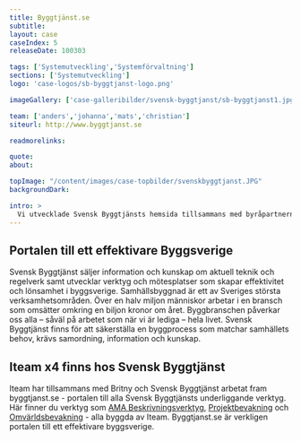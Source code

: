 ```yaml
---
title: Byggtjänst.se
subtitle:
layout: case
caseIndex: 5
releaseDate: 100303

tags: ['Systemutveckling','Systemförvaltning']
sections: ['Systemutveckling']
logo: 'case-logos/sb-byggtjanst-logo.png'

imageGallery: ['case-galleribilder/svensk-byggtjanst/sb-byggtjanst1.jpg','case-galleribilder/svensk-byggtjanst/sb-byggtjanst2.jpg']

team: ['anders','johanna','mats','christian']
siteurl: http://www.byggtjanst.se

readmorelinks:

quote:
about:

topImage: "/content/images/case-topbilder/svenskbyggtjanst.JPG"
backgroundDark:

intro: >
  Vi utvecklade Svensk Byggtjänsts hemsida tillsammans med byråpartnern Britny.
---
```


## Portalen till ett effektivare Byggsverige
Svensk Byggtjänst säljer information och kunskap om aktuell teknik och regelverk samt utvecklar verktyg och mötesplatser som skapar effektivitet och lönsamhet i byggsverige. Samhällsbyggnad är ett av Sveriges största verksamhetsområden. Över en halv miljon människor arbetar i en bransch som omsätter omkring en biljon kronor om året. Byggbranschen påverkar oss alla – såväl på arbetet som när vi är lediga – hela livet. Svensk Byggtjänst finns för att säkerställa en byggprocess som matchar samhällets behov, krävs samordning, information och kunskap.

## Iteam x4 finns hos Svensk Byggtjänst
Iteam har tillsammans med Britny och Svensk Byggtjänst arbetat fram byggtjanst.se - portalen till alla Svensk Byggtjänsts underliggande verktyg. Här finner du verktyg som [AMA Beskrivningsverktyg](amabv), [Projektbevakning](projektbevakning) och [Omvärldsbevakning](omvarldsbevakning) - alla byggda av Iteam. Byggtjanst.se är verkligen portalen till ett effektivare byggsverige.